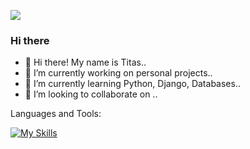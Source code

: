 [![](https://img.shields.io/badge/linkedin-%230077B5.svg?style=for-the-badge&logo=linkedin)](www.linkedin.com/in/titasmasiulis)

### Hi there 

- 👋 Hi there! My name is Titas..   
- 🔭 I’m currently working on personal projects..
- 🌱 I’m currently learning Python, Django, Databases..
- 👯 I’m looking to collaborate on ..




Languages and Tools:

[![My Skills](https://skillicons.dev/icons?i=python,django,js,git,github,html,css,bootstrap)](https://skillicons.dev)
